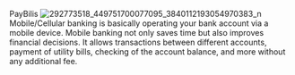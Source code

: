 PayBilis
![292773518_449751700077095_3840112193054970383_n](https://user-images.githubusercontent.com/109512611/180116775-9a09db6d-d5d2-4276-9e8c-7dcf070dd0fc.png)
Mobile/Cellular banking is basically operating your bank account via a mobile device. Mobile banking not only saves time but also improves financial decisions. It allows transactions between different accounts, payment of utility bills, checking of the account balance, and more without any additional fee.
